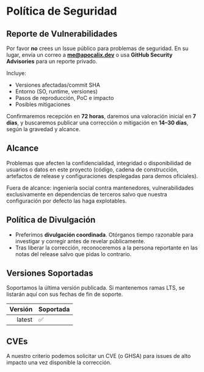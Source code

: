 # Política de Seguridad

## Reporte de Vulnerabilidades

Por favor **no** crees un Issue público para problemas de seguridad. En su lugar, envía un correo a **me@apocalix.dev** o usa **GitHub Security Advisories** para un reporte privado.

Incluye:

- Versiones afectadas/commit SHA
- Entorno (SO, runtime, versiones)
- Pasos de reproducción, PoC e impacto
- Posibles mitigaciones

Confirmaremos recepción en **72 horas**, daremos una valoración inicial en **7 días**, y buscaremos publicar una corrección o mitigación en **14–30 días**, según la gravedad y alcance.

## Alcance

Problemas que afecten la confidencialidad, integridad o disponibilidad de usuarios o datos en este proyecto (código, cadena de construcción, artefactos de release y configuraciones desplegadas para demos oficiales).

Fuera de alcance: ingeniería social contra mantenedores, vulnerabilidades exclusivamente en dependencias de terceros salvo que nuestra configuración por defecto las haga explotables.

## Política de Divulgación

- Preferimos **divulgación coordinada**. Otórganos tiempo razonable para investigar y corregir antes de revelar públicamente.
- Tras liberar la corrección, reconoceremos a la persona reportante en las notas del release salvo que pidas lo contrario.

## Versiones Soportadas

Soportamos la última versión publicada. Si mantenemos ramas LTS, se listarán aquí con sus fechas de fin de soporte.

| Versión | Soportada |
| ------: | :-------- |
|  latest | ✅        |

## CVEs

A nuestro criterio podemos solicitar un CVE (o GHSA) para issues de alto impacto una vez disponible la corrección.
